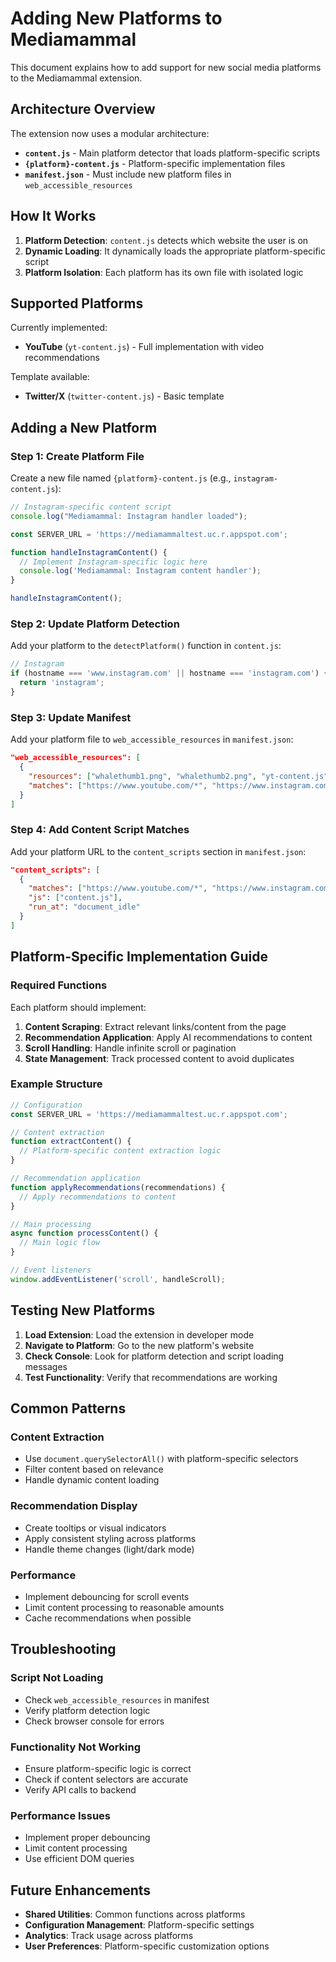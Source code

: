 # Adding New Platforms to Mediamammal

This document explains how to add support for new social media platforms to the Mediamammal extension.

## Architecture Overview

The extension now uses a modular architecture:

- **`content.js`** - Main platform detector that loads platform-specific scripts
- **`{platform}-content.js`** - Platform-specific implementation files
- **`manifest.json`** - Must include new platform files in `web_accessible_resources`

## How It Works

1. **Platform Detection**: `content.js` detects which website the user is on
2. **Dynamic Loading**: It dynamically loads the appropriate platform-specific script
3. **Platform Isolation**: Each platform has its own file with isolated logic

## Supported Platforms

Currently implemented:
- **YouTube** (`yt-content.js`) - Full implementation with video recommendations

Template available:
- **Twitter/X** (`twitter-content.js`) - Basic template

## Adding a New Platform

### Step 1: Create Platform File

Create a new file named `{platform}-content.js` (e.g., `instagram-content.js`):

```javascript
// Instagram-specific content script
console.log("Mediamammal: Instagram handler loaded");

const SERVER_URL = 'https://mediamammaltest.uc.r.appspot.com';

function handleInstagramContent() {
  // Implement Instagram-specific logic here
  console.log('Mediamammal: Instagram content handler');
}

handleInstagramContent();
```

### Step 2: Update Platform Detection

Add your platform to the `detectPlatform()` function in `content.js`:

```javascript
// Instagram
if (hostname === 'www.instagram.com' || hostname === 'instagram.com') {
  return 'instagram';
}
```

### Step 3: Update Manifest

Add your platform file to `web_accessible_resources` in `manifest.json`:

```json
"web_accessible_resources": [
  {
    "resources": ["whalethumb1.png", "whalethumb2.png", "yt-content.js", "instagram-content.js"],
    "matches": ["https://www.youtube.com/*", "https://www.instagram.com/*"]
  }
]
```

### Step 4: Add Content Script Matches

Add your platform URL to the `content_scripts` section in `manifest.json`:

```json
"content_scripts": [
  {
    "matches": ["https://www.youtube.com/*", "https://www.instagram.com/*"],
    "js": ["content.js"],
    "run_at": "document_idle"
  }
]
```

## Platform-Specific Implementation Guide

### Required Functions

Each platform should implement:

1. **Content Scraping**: Extract relevant links/content from the page
2. **Recommendation Application**: Apply AI recommendations to content
3. **Scroll Handling**: Handle infinite scroll or pagination
4. **State Management**: Track processed content to avoid duplicates

### Example Structure

```javascript
// Configuration
const SERVER_URL = 'https://mediamammaltest.uc.r.appspot.com';

// Content extraction
function extractContent() {
  // Platform-specific content extraction logic
}

// Recommendation application
function applyRecommendations(recommendations) {
  // Apply recommendations to content
}

// Main processing
async function processContent() {
  // Main logic flow
}

// Event listeners
window.addEventListener('scroll', handleScroll);
```

## Testing New Platforms

1. **Load Extension**: Load the extension in developer mode
2. **Navigate to Platform**: Go to the new platform's website
3. **Check Console**: Look for platform detection and script loading messages
4. **Test Functionality**: Verify that recommendations are working

## Common Patterns

### Content Extraction
- Use `document.querySelectorAll()` with platform-specific selectors
- Filter content based on relevance
- Handle dynamic content loading

### Recommendation Display
- Create tooltips or visual indicators
- Apply consistent styling across platforms
- Handle theme changes (light/dark mode)

### Performance
- Implement debouncing for scroll events
- Limit content processing to reasonable amounts
- Cache recommendations when possible

## Troubleshooting

### Script Not Loading
- Check `web_accessible_resources` in manifest
- Verify platform detection logic
- Check browser console for errors

### Functionality Not Working
- Ensure platform-specific logic is correct
- Check if content selectors are accurate
- Verify API calls to backend

### Performance Issues
- Implement proper debouncing
- Limit content processing
- Use efficient DOM queries

## Future Enhancements

- **Shared Utilities**: Common functions across platforms
- **Configuration Management**: Platform-specific settings
- **Analytics**: Track usage across platforms
- **User Preferences**: Platform-specific customization options
